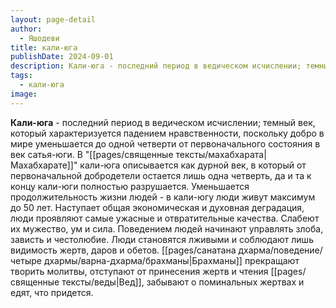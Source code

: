 ```yaml
---
layout: page-detail
author:
  - Яшодеви
title: кали-юга
publishDate: 2024-09-01
description: Кали-юга - последний период в ведическом исчислении; темный век, который характеризуется падением нравственности, поскольку добро в мире уменьшается до одной четверти от первоначального состояния в век сатья-юги.
tags:
  - кали-юга
image:
---
```

**Кали-юга** - последний период в ведическом исчислении; темный век, который характеризуется падением нравственности, поскольку добро в мире уменьшается до одной четверти от первоначального состояния в век сатья-юги. В "[[pages/священные тексты/махабхарата|Махабхарате]]" кали-юга описывается как дурной век, в который от первоначальной добродетели остается лишь одна четверть, да и та к концу кали-юги полностью разрушается. Уменьшается продолжительность жизни людей - в кали-югу люди живут максимум до 50 лет. Наступает общая экономическая и духовная деградация, люди проявляют самые ужасные и отвратительные качества. Слабеют их мужество, ум и сила. Поведением людей начинают управлять злоба, зависть и честолюбие. Люди становятся лживыми и соблюдают лишь видимость жертв, даров и обетов. [[pages/санатана дхарма/поведение/четыре дхармы/варна-дхарма/брахманы|Брахманы]] прекращают творить молитвы, отступают от принесения жертв и чтения [[pages/священные тексты/веды|Вед]], забывают о поминальных жертвах и едят, что придется.

